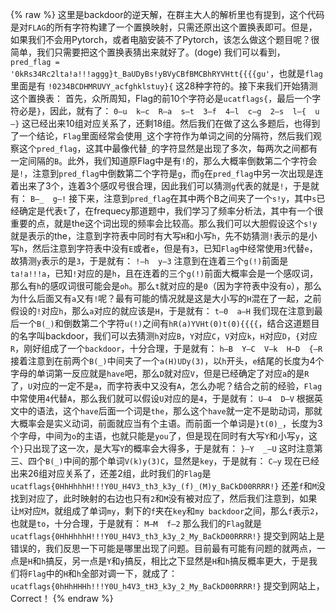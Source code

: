 {% raw %}
这里是backdoor的逆天解，在群主大人的解析里也有提到，这个代码是对`FLAG`的所有字符构建了一个置换映射，只需还原出这个置换表即可。但是，如果我们不会用Pytorch，或者电脑安装不了Pytorch，该怎么做这个题目呢？很简单，我们只需要把这个置换表猜出来就好了。(doge)
我们可以看到，`pred_flag = '0kRs34Rc2lta!a!!!aggg}t_BaUDyBs!yBVyCBfBMCBhRYVHtt{{{{gu'`，也就是`flag`里面是有
`!0234BCDHMRUVY_acfghklstuy}{`
这28种字符的。接下来我们开始猜测这个置换表：
首先，众所周知，Flag的前10个字符必是`ucatflags{`，最后一个字符必是`}`，因此，就有了：
`0—u  k—c  R—a  s—t  3—f  4—l  c—g  2—s  l—{  u—}`
这已经出来10组对应关系了，还剩18组。然后我们在做了这么多题后，也得到了一个结论，`Flag`里面经常会使用`_`这个字符作为单词之间的分隔符，然后我们观察这个`pred_flag`，这其中最像代替`_`的字符显然是出现了多次，每两次之间都有一定间隔的`B`。此外，我们知道原Flag中是有`!`的，那么大概率倒数第二个字符会是`!`，注意到`pred_flag`中倒数第二个字符是`g`，而`g`在`pred_flag`中另一次出现是连着出来了3个，连着3个感叹号很合理，因此我们可以猜测`g`代表的就是`!`，于是就有：
`B—_  g—!`
接下来，注意到`pred_flag`在其中两个B之间夹了一个`s!y`，其中`s`已经确定是代表`t`了，在frequecy那道题中，我们学习了频率分析法，其中有一个很重要的点，就是the这个词出现的频率会比较高。那么我们可以大胆假设这个`s!y`就是表示的the，注意到字符表中同时有大写`H`和小写`h`，先不妨猜测`!`表示的是小写`h`，然后注意到字符表中没有`E`或者`e`，但是有`3`，已知`Flag`中经常使用`3`代替`e`，故猜测`y`表示的是`3`，于是就有：
`!—h  y—3`
注意到在连着三个`g(!)`前面是`ta!a!!!a`，已知`!`对应的是`h`，且在连着的三个`g(!)`前面大概率会是一个感叹词，那么有`h`的感叹词很可能会是`oh`。那么`t`就对应的是`0`（因为字符表中没有`o`），那么为什么后面又有`a`又有`!`呢？最有可能的情况就是这是大小写的`H`混在了一起，之前假设的`!`对应`h`，那么`a`对应的就应该是`H`，于是就有：
`t—0  a—H`
我们现在注意到最后一个`B(_)`和倒数第二个字符`u(!)`之间有`hR(a)YVHt(0)t(0){{{{`，结合这道题目的名字叫backdoor，我们可以去猜测`h`对应`B`，`Y`对应`C`，`V`对应`k`，`H`对应`D`，`{`对应`R`，刚好组成了一个`backdoor`，十分合理，于是就有：
`h—B  Y—C  V—k  H—D  {—R`
接着注意到在前两个`B(_)`中间夹了一个`a(H)UDy(3)`，以`h`开头，`e`结尾的长度为4个字母的单词第一反应就是`have`吧，那么`D`就对应`V`，但是已经确定了对应`a`的是`R`了，`U`对应的一定不是`a`，而字符表中又没有`A`，怎么办呢？结合之前的经验，`Flag`中常使用`4`代替`A`，那么我们就可以假设`U`对应的是`4`，于是就有：
`U—4  D—V`
根据英文中的语法，这个`have`后面一个词是`the`，那么这个`have`就一定不是助动词，那就大概率会是实义动词，前面就应当有个主语。而前面一个单词是`}t(0)_`，长度为3个字母，中间为`o`的主语，也就只能是`you`了，但是现在同时有大写`Y`和小写`y`，这个`}`只出现了这一次，是大写`Y`的概率会大得多，于是就有：
`}—Y  _—U`
这时注意第三、四个`B(_)`中间的那个单词`V(k)y(3)C`，显然是`key`，于是就有：
`C—y`
现在已经出来26组对应关系了，还差2组，此时我们的`Flag`是
`ucatflags{0HhHhhhH!!!Y0U_H4V3_th3_k3y_(f)_(M)y_BaCkD00RRRR!}`
还差`f`和`M`没找到对应了，此时映射的右边也只有`2`和`M`没有被对应了，然后我们注意到，如果让`M`对应`M`，就组成了单词`my`，剩下的`f`夹在`key`和`my backdoor`之间，那么`f`表示`2`，也就是`to`，十分合理，于是就有：
`M—M  f—2`
那么我们的`Flag`就是
`ucatflags{0HhHhhhH!!!Y0U_H4V3_th3_k3y_2_My_BaCkD00RRRR!}`
提交到网站上是错误的，我们反思一下可能是哪里出现了问题。目前最有可能有问题的就两点，一点是`H`和`h`搞反，另一点是`Y`和`y`搞反，相比之下显然是`H`和`h`搞反概率更大，于是我们将`Flag`中的`H`和`h`全部对调一下，就成了：
`ucatflags{0hHhHHHh!!!Y0U_h4V3_tH3_k3y_2_My_BaCkD00RRRR!}`
提交到网站上，Correct！
{% endraw %}